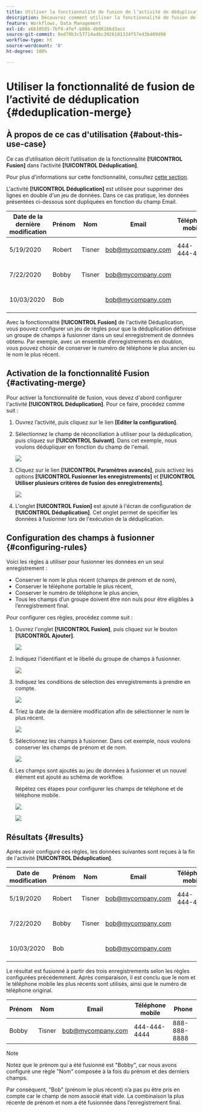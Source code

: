 ```yaml
---
title: Utiliser la fonctionnalité de fusion de l’activité de déduplication
description: Découvrez comment utiliser la fonctionnalité de fusion de l’activité de déduplication.
feature: Workflows, Data Management
exl-id: a6b10585-7bf9-4fef-b886-db081b6d3acc
source-git-commit: 0ed70b3c57714ad6c3926181334f57ed3b409d98
workflow-type: ht
source-wordcount: '0'
ht-degree: 100%

---
```


# Utiliser la fonctionnalité de fusion de l’activité de déduplication {#deduplication-merge}



## À propos de ce cas d&#39;utilisation {#about-this-use-case}

Ce cas d’utilisation décrit l’utilisation de la fonctionnalité **[!UICONTROL Fusion]** dans l’activité **[!UICONTROL Déduplication]**.

Pour plus d’informations sur cette fonctionnalité, consultez [cette section](deduplication.md#merging-fields-into-single-record).

L&#39;activité **[!UICONTROL Déduplication]** est utilisée pour supprimer des lignes en double d&#39;un jeu de données. Dans ce cas pratique, les données présentées ci-dessous sont dupliquées en fonction du champ Email.

| Date de la dernière modification | Prénom | Nom | Email | Téléphone mobile | Phone |
|-----|------------|-----------|-------|--------------|------|
| 5/19/2020 | Robert | Tisner | bob@mycompany.com | 444-444-444 | 777-777-7777 |
| 7/22/2020 | Bobby | Tisner | bob@mycompany.com | | 777-777-7777 |
| 10/03/2020 | Bob |  | bob@mycompany.com | | 888-888-8888 |

Avec la fonctionnalité **[!UICONTROL Fusion]** de l&#39;activité Déduplication, vous pouvez configurer un jeu de règles pour que la déduplication définisse un groupe de champs à fusionner dans un seul enregistrement de données obtenu. Par exemple, avec un ensemble d’enregistrements en doublon, vous pouvez choisir de conserver le numéro de téléphone le plus ancien ou le nom le plus récent.

## Activation de la fonctionnalité Fusion {#activating-merge}


Pour activer la fonctionnalité de fusion, vous devez d&#39;abord configurer l&#39;activité **[!UICONTROL Déduplication]**. Pour ce faire, procédez comme suit :

1. Ouvrez l’activité, puis cliquez sur le lien **[Editer la configuration]**.

1. Sélectionnez le champ de réconciliation à utiliser pour la déduplication, puis cliquez sur **[!UICONTROL Suivant]**. Dans cet exemple, nous voulons dédupliquer en fonction du champ de l&#39;email.

   ![](assets/uc_merge_edit.png)

1. Cliquez sur le lien **[!UICONTROL Paramètres avancés]**, puis activez les options **[!UICONTROL Fusionner les enregistrements]** et **[!UICONTROL Utiliser plusieurs critères de fusion des enregistrements]**.

   ![](assets/uc_merge_advanced_parameters.png)

1. L&#39;onglet **[!UICONTROL Fusion]** est ajouté à l&#39;écran de configuration de **[!UICONTROL Déduplication]**. Cet onglet permet de spécifier les données à fusionner lors de l&#39;exécution de la déduplication.

## Configuration des champs à fusionner {#configuring-rules}

Voici les règles à utiliser pour fusionner les données en un seul enregistrement :

* Conserver le nom le plus récent (champs de prénom et de nom),
* Conserver le téléphone portable le plus récent,
* Conserver le numéro de téléphone le plus ancien,
* Tous les champs d’un groupe doivent être non nuls pour être éligibles à l’enregistrement final.

Pour configurer ces règles, procédez comme suit :

1. Ouvrez l&#39;onglet **[!UICONTROL Fusion]**, puis cliquez sur le bouton **[!UICONTROL Ajouter]**.

   ![](assets/uc_merge_add.png)

1. Indiquez l&#39;identifiant et le libellé du groupe de champs à fusionner.

   ![](assets/uc_merge_identifier.png)

1. Indiquez les conditions de sélection des enregistrements à prendre en compte.

   ![](assets/uc_merge_filter.png)

1. Triez la date de la dernière modification afin de sélectionner le nom le plus récent.

   ![](assets/uc_merge_sort.png)

1. Sélectionnez les champs à fusionner. Dans cet exemple, nous voulons conserver les champs de prénom et de nom.

   ![](assets/uc_merge_keep.png)

1. Les champs sont ajoutés au jeu de données à fusionner et un nouvel élément est ajouté au schéma de workflow.

   Répétez ces étapes pour configurer les champs de téléphone et de téléphone mobile.

   ![](assets/dedup8.png)

   ![](assets/dedup9.png)

## Résultats {#results}

Après avoir configuré ces règles, les données suivantes sont reçues à la fin de l&#39;activité **[!UICONTROL Déduplication]**.

| Date de modification | Prénom | Nom | Email | Téléphone mobile | Phone |
|-----|------------|-----------|-------|--------------|------|
| 5/19/2020 | Robert | Tisner | bob@mycompany.com | 444-444-444 | 777-777-7777 |
| 7/22/2020 | Bobby | Tisner | bob@mycompany.com | | 777-777-7777 |
| 10/03/2020 | Bob |  | bob@mycompany.com | | 888-888-8888 |

Le résultat est fusionné à partir des trois enregistrements selon les règles configurées précédemment. Après comparaison, il est conclu que le nom et le téléphone mobile les plus récents sont utilisés, ainsi que le numéro de téléphone original.

| Prénom | Nom | Email | Téléphone mobile | Phone |
|------------|-----------|-------|--------------|------|
| Bobby | Tisner | bob@mycompany.com | 444-444-4444 | 888-888-8888 |

>[!NOTE]
>
> Notez que le prénom qui a été fusionné est &quot;Bobby&quot;, car nous avons configuré une règle &quot;Nom&quot; composée à la fois du prénom et des derniers champs.
>
>Par conséquent, &quot;Bob&quot; (prénom le plus récent) n’a pas pu être pris en compte car le champ de nom associé était vide. La combinaison la plus récente de prénom et nom a été fusionnée dans l’enregistrement final.
